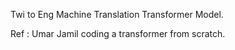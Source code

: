 Twi to Eng Machine Translation Transformer Model.


Ref : Umar Jamil coding a transformer from scratch. 
